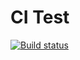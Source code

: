 # CI Test

[![Build status](https://ci.appveyor.com/api/projects/status/wagq7o8ferhctrnu?svg=true)](https://ci.appveyor.com/project/Julie-T/arraybuffer-1)